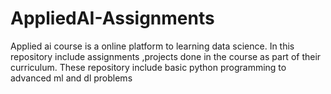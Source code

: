# AppliedAI-Assignments


Applied ai course is a online platform to learning data science. In this repository include assignments ,projects done in the course as part of their curriculum. These repository include basic python programming to advanced ml and dl problems
